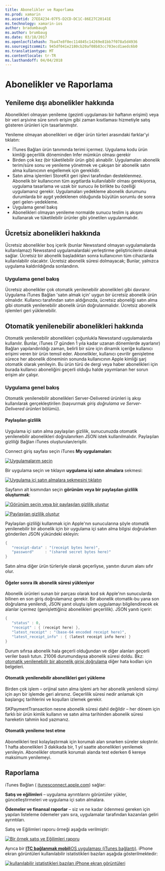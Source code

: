 ```yaml
---
title: Abonelikler ve Raporlama
ms.prod: xamarin
ms.assetid: 27EE4234-07F5-D2CD-DC1C-86E27C20141E
ms.technology: xamarin-ios
author: bradumbaugh
ms.author: brumbaug
ms.date: 03/18/2017
ms.openlocfilehash: 7ba47e8f0ec114845c14269e81bb7f078a5d4936
ms.sourcegitcommit: 945df041e2180cb20af08b83cc703ecd1aedc6b0
ms.translationtype: MT
ms.contentlocale: tr-TR
ms.lasthandoff: 04/04/2018
---
```

# <a name="subscriptions-and-reporting"></a>Abonelikler ve Raporlama

## <a name="about-non-renewing-subscriptions"></a>Yenileme dışı abonelikler hakkında

Abonelikleri olmayan yenileme (gezinti uygulaması bir haftanın erişimi) veya bir veri arşivine süre sınırlı erişim gibi zaman kısıtlaması hizmetiyle satış gösteren ürünleri için tasarlanmıştır.   
   
   
   
 Yenileme olmayan abonelikleri ve diğer ürün türleri arasındaki farklar'yi tıklatın:

-  İTunes Bağlan ürün tanımında terimi içermez. Uygulama kodu ürün kimliği geçerlilik döneminden Infer mümkün olması gerekir 
-  Birden çok kez (bir tüketilebilir ürün gibi) alınabilir. Uygulamaları abonelik terim/süre sonu ve yenileme yönetmek ve çakışan bir abonelik satın alma kullanıcının engellemek için gereklidir. 
-  Satın alma işlemleri StoreKit geri işlevi tarafından desteklenmez. Abonelik bir kullanıcının tüm aygıtlarda kullanılabilir olması gerekiyorsa, uygulama tasarlama ve uzak bir sunucu ile birlikte bu özelliği uygulamanız gerekir. Uygulamaları yedekleme abonelik durumunu durumlarda bir aygıt yedeklenen olduğunda büyütün sorumlu de sonra geri gelen-yedekleme. 
-  Uygulama genel bakış
-  Abonelikleri olmayan yenileme normalde sunucu teslim iş akışını kullanarak ve tüketilebilir ürünler gibi yönetilen uygulanmalıdır. 


## <a name="about-free-subscriptions"></a>Ücretsiz abonelikleri hakkında

Ücretsiz abonelikler boş içerik (bunlar Newsstand olmayan uygulamalarda kullanılamaz) Newsstand uygulamalardaki yerleştirme geliştiricilerin olanak sağlar. Ücretsiz bir abonelik başladıktan sonra kullanıcının tüm cihazlarda kullanılabilir olacaktır. Ücretsiz abonelik süresi dolmayacak; Bunlar, yalnızca uygulama kaldırıldığında sonlandırın.

### <a name="implementation-overview"></a>Uygulama genel bakış

Ücretsiz abonelikler çok otomatik yenilenebilir abonelikleri gibi davranır. Uygulama iTunes Bağlan 'satın almak için' uygun bir ücretsiz abonelik ürün olmalıdır. Kullanıcı tarafından satın aldığınızda, ücretsiz aboneliği satın alma gibi otomatik yenilenebilir abonelik ürün doğrulanmalıdır. Ücretsiz abonelik işlemleri geri yüklenebilir.


## <a name="about-auto-renewable-subscriptions"></a>Otomatik yenilenebilir abonelikleri hakkında

Otomatik yenilenebilir abonelikleri çoğunlukla Newsstand uygulamalarda kullanılır. Bunlar, iTunes (7 günden 1 yıla kadar uzanan dönemlerde ayarlanır) Bağlan yapılandırıldığı zaman, belirli bir süre için dinamik içeriğe kullanıcı erişimi veren bir ürün temsil eder. Abonelikler, kullanıcı çevrilir genişletme sürece her abonelik döneminin sonunda kullanıcının Apple kimliği şarj otomatik olarak yenileyin. Bu ürün türü de dergi veya haber abonelikleri için burada kullanıcı aboneliğini geçerli olduğu halde yayımlanan her sorun erişim alır çalışır.

### <a name="implementation-overview"></a>Uygulama genel bakış

Otomatik yenilenebilir abonelikleri Server-Delivered ürünleri iş akışı kullanılarak gerçekleştirilen (başvurmak *giriş doğrulama ve Server-Delivered ürünleri* bölümü).

#### <a name="shared-secret"></a>Paylaşılan gizlilik

Uygulama içi satın alma paylaşılan gizlilik, sunucunuzda otomatik yenilenebilir abonelikleri doğrulanırken JSON istek kullanılmalıdır. Paylaşılan gizliliği Bağlan iTunes oluşturulan/erişilir.

Connect giriş sayfası seçin iTunes **My uygulamaları**:   
   
 [![](subscriptions-and-reporting-images/image2.png "Uygulamalarım seçin")](subscriptions-and-reporting-images/image2.png#lightbox)  
 
Bir uygulama seçin ve tıklayın **uygulama içi satın almalara** sekmesi:

[![](subscriptions-and-reporting-images/image6.png "Uygulama içi satın almalara sekmesini tıklatın")](subscriptions-and-reporting-images/image6.png#lightbox)

Sayfanın alt kısmından seçin **görünüm veya bir paylaşılan gizlilik oluşturmak**:
   
 [![](subscriptions-and-reporting-images/image40.png "Görünüm seçin veya bir paylaşılan gizlilik oluştur")](subscriptions-and-reporting-images/image40.png#lightbox)

 [![](subscriptions-and-reporting-images/image41.png "Paylaşılan gizlilik oluştur")](subscriptions-and-reporting-images/image41.png#lightbox)   
   
   
   
 Paylaşılan gizliliği kullanmak için Apple'nın sunucularına şöyle otomatik yenilenebilir bir abonelik için bir uygulama içi satın alma bilgisi doğrularken gönderilen JSON yükündeki ekleyin:

```csharp
{
   "receipt-data" : "(receipt bytes here)",
   "password"     : "(shared secret bytes here)"
}
```

Satın alma diğer ürün türleriyle olarak geçerliyse, yanıtın durum alanı sıfır olur.

#### <a name="downloading-items-after-the-initial-subscription-term"></a>Öğeler sonra ilk abonelik süresi yükleniyor

Abonelik ürünleri sunan bir parçası olarak kod sık Apple'nın sunucularda bilinen en son giriş doğrulamanız gerekir. Bir abonelik otomatik-bu yana son doğrulama yenilendi, JSON yanıt oluştu işlem uygulamayı bilgilendirecek ek alanlar içermez (genişlettiğiniz abonelikleri geçerlilik). JSON yanıtı içerir:

```csharp
{
   "status" : 0,
   "receipt" : { (receipt here) },
   "latest_receipt" : "(base-64 encoded receipt here)",
   "latest_receipt_info" : { (latest receipt info here) }
}
```

Durum sıfırsa abonelik hala geçerli olduğundan ve diğer alanları geçerli veriler basılı tutun. 21006 durumundaysa abonelik süresi doldu. Bkz: [otomatik yenilenebilir bir abonelik girişi doğrulama](https://developer.apple.com/library/ios/releasenotes/General/ValidateAppStoreReceipt/Chapters/ValidateRemotely.html) diğer hata kodları için belgeleri.

#### <a name="restoring-auto-renewable-subscriptions"></a>Otomatik yenilenebilir abonelikleri geri yükleme

Birden çok işlem – orijinal satın alma işlemi artı her abonelik yenilendi süreyi için ayrı bir işlemde geri alırsınız. Geçerlilik süresi nedir anlamak için başlangıç tarihlerini ve koşulları izlemek gerekir.   
   
   
   
 SKPaymentTransaction nesne abonelik süresi dahil değildir – her dönem için farklı bir ürün kimlik kullanın ve satın alma tarihinden abonelik süresi hareketin tahmin kod yazmanız.

#### <a name="testing-auto-renewal"></a>Otomatik yenileme test etme

Abonelikleri test kolaylaştırmak için korumalı alan sınarken süreler sıkıştırılır. 1 hafta abonelikleri 3 dakikada bir, 1 yıl saatte abonelikleri yenilemek yenileyin. Abonelikler otomatik korumalı alanda test ederken 6 kereye maksimum yenilemeyi.

## <a name="reporting"></a>Raporlama

iTunes Bağlan ( [itunesconnect.apple.com](http://itunesconnect.apple.com)) sağlar:   
   
 **Satış ve eğilimleri** – uygulama ayrıntılarını görüntüler yükler, güncelleştirmeleri ve uygulama içi satın almalara.   
   
 **Ödemeler ve finansal raporlar** – siz ve ne kadar ödenmesi gereken için yapılan listeleme ödemeler yanı sıra, uygulamalar tarafından kazanılan geliri ayrıntıları.

Satış ve Eğilimleri raporu örneği aşağıda verilmiştir:   

 [![](subscriptions-and-reporting-images/image42.png "Bir örnek satış ve Eğilimleri raporu")](subscriptions-and-reporting-images/image42.png#lightbox)   
   
 Ayrıca bir [ **ITC bağlanmak mobil**iOS uygulaması (iTunes bağlantı)](http://itunes.apple.com/us/app/itunes-connect-mobile/id376771144?mt=8).
iPhone ekran görüntüleri kullanılabilir istatistikleri bazıları aşağıda gösterilmektedir:   
   
 [![](subscriptions-and-reporting-images/image43.png "kullanılabilir istatistikleri bazıları iPhone ekran görüntüleri")](subscriptions-and-reporting-images/image43.png#lightbox)
